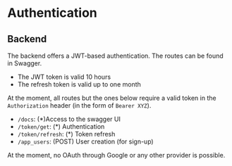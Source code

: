 # Authentication 

## Backend
The backend offers a JWT-based authentication. The routes can be found in Swagger.

- The JWT token is valid 10 hours
- The refresh token is valid up to one month

At the moment, all routes but the ones below require a valid token in the `Authorization` header (in the form of `Bearer XYZ`). 

- `/docs`: (*)Access to the swagger UI
- `/token/get`: (*) Authentication
- `/token/refresh`: (*) Token refresh
- `/app_users`: (POST) User creation (for sign-up)

At the moment, no OAuth through Google or any other provider is possible. 